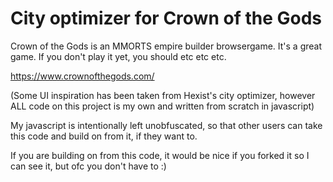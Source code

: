 # City optimizer for Crown of the Gods


Crown of the Gods is an MMORTS empire builder browsergame. It's a great game. If you don't play it yet, you should etc etc etc.

https://www.crownofthegods.com/



(Some UI inspiration has been taken from Hexist's city optimizer, however ALL code on this project is my own and written from scratch in javascript)

My javascript is intentionally left unobfuscated, so that other users can take this code and build on from it, if they want to.

If you are building on from this code, it would be nice if you forked it so I can see it, but ofc you don't have to :)